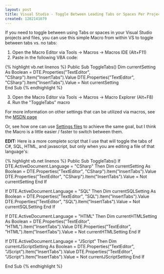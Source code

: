```yaml
---
layout: post
title: Visual Studio - Toggle Between Leading Tabs or Spaces Per Project
created: 1282141079
---
```

If you need to toggle between using Tabs or spaces in your Visual Studio projects and files, you can use this simple Macro from within VS to toggle between tabs vs. no tabs:

1. Open the Macro Editor via Tools -> Macros -> Macros IDE (Alt+F11)
2. Paste in the following VBA code:

{% highlight vb.net linenos %}
Public Sub ToggleTabs()
    Dim currentSetting As Boolean = DTE.Properties("TextEditor", "CSharp").Item("InsertTabs").Value
    DTE.Properties("TextEditor", "CSharp").Item("InsertTabs").Value = Not currentSetting    
End Sub
{% endhighlight %}

3. Open the Macro Editor via Tools -> Macros -> Macro Explorer (Alt+F8)
4. Run the "ToggleTabs" macro

For more information on other settings that can be utilized via macros, see the <a href="http://msdn.microsoft.com/en-us/library/ms165641%28vs.71%29.aspx" target="_blank">MSDN page</a>

Or, see how one can use <a href="http://mkdot.net/blogs/lz/archive/2009/03/31/visual-studio-how-to-work-with-different-tab-settings-per-project.aspx" target="_blank">Settings files</a> to achieve the same goal, but I think the Macro is a little easier / faster to switch between them.

<b>EDIT:</b>
Here is a more complete script that I use that will toggle the tabs of C#, SQL, HTML, and javascript, but only when you are editing a file of that language's:

{% highlight vb.net linenos %}
Public Sub ToggleTabs()
  If DTE.ActiveDocument.Language = "CSharp" Then
      Dim currentSetting As Boolean = DTE.Properties("TextEditor", "CSharp").Item("InsertTabs").Value
      DTE.Properties("TextEditor", "CSharp").Item("InsertTabs").Value = Not currentSetting
  End If

  If DTE.ActiveDocument.Language = "SQL" Then
      Dim currentSQLSetting As Boolean = DTE.Properties("TextEditor", "SQL").Item("InsertTabs").Value
      DTE.Properties("TextEditor", "SQL").Item("InsertTabs").Value = Not currentSQLSetting
  End If

  If DTE.ActiveDocument.Language = "HTML" Then
      Dim currentHTMLSetting As Boolean = DTE.Properties("TextEditor", "HTML").Item("InsertTabs").Value
      DTE.Properties("TextEditor", "HTML").Item("InsertTabs").Value = Not currentHTMLSetting
  End If

  If DTE.ActiveDocument.Language = "JScript" Then
      Dim currentJScriptSetting As Boolean = DTE.Properties("TextEditor", "JScript").Item("InsertTabs").Value
      DTE.Properties("TextEditor", "JScript").Item("InsertTabs").Value = Not currentJScriptSetting
  End If
  
End Sub
{% endhighlight %}